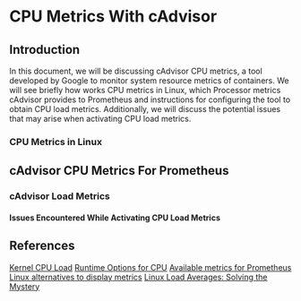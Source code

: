 # CPU Metrics With cAdvisor

## Introduction

In this document, we will be discussing cAdvisor CPU metrics, a tool developed by Google to monitor system resource metrics of containers. We will see briefly how works CPU metrics in Linux, which Processor metrics cAdvisor provides to Prometheus  and instructions for configuring the tool to obtain CPU load metrics. Additionally, we will discuss the potential issues that may arise when activating CPU load metrics.

### CPU Metrics in Linux
<!-- 
- Tools to obtain CPU metrics (top, htop, etc)
- Some examples of the result data
- Explain different types of CPU metrics
  - CPU usage
  - CPU load
  - CPU utilization
  - System load
 -->

## cAdvisor CPU Metrics For Prometheus
<!-- 
- container_cpu_cfs_periods_total
- container_cpu_cfs_throttled_periods_total
- container_cpu_cfs_throttled_seconds_total
- container_cpu_load_average_10s
- container_cpu_schedstat_run_periods_total
- container_cpu_schedstat_runqueue_seconds_total
- container_cpu_schedstat_run_seconds_total
- container_cpu_system_seconds_total
- container_cpu_usage_seconds_total
- container_cpu_user_seconds_total
- container_spec_cpu_period
- container_spec_cpu_quota
- container_spec_cpu_shares
- machine_cpu_cache_capacity_bytes
- machine_cpu_cores
- machine_cpu_physical_cores
- machine_cpu_sockets
-->

### cAdvisor Load Metrics
<!-- 
- By default metric container_cpu_load_average_10s returns 0
- Activate with flag --enable_load_reader
- Inestable option
-->

#### Issues Encountered While Activating CPU Load Metrics
<!-- 
- Tested in WSL
- Tested in Manjaro (Arch based)
- tested in Ubuntu 22 (Debian based)
- Issue in cAdvisor talking about incompatibility with cgroup v2
-->

## References

[Kernel CPU Load](https://docs.kernel.org/admin-guide/cpu-load.html)
[Runtime Options for CPU](https://github.com/google/cadvisor/blob/master/docs/runtime_options.md#cpu)
[Available metrics for Prometheus](https://github.com/google/cadvisor/blob/master/docs/storage/prometheus.md)
[Linux alternatives to display metrics](https://phoenixnap.com/kb/check-cpu-usage-load-linux)
[Linux Load Averages: Solving the Mystery](https://www.brendangregg.com/blog/2017-08-08/linux-load-averages.html)